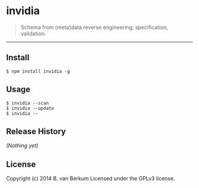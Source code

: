 # invidia

> Schema from (meta)data reverse engineering; specification, validation.

---

## Install

```
$ npm install invidia -g
```

## Usage

```
$ invidia --scan
$ invidia --update
$ invidia --
```

## Release History
_(Nothing yet)_

## License
Copyright (c) 2014 B. van Berkum
Licensed under the GPLv3 license.

